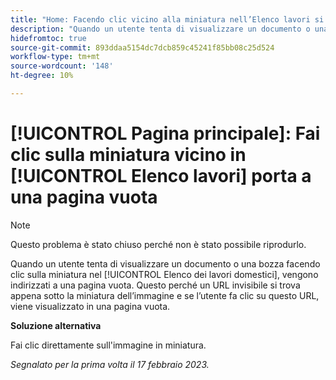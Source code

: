 ```yaml
---
title: "Home: Facendo clic vicino alla miniatura nell’Elenco lavori si arriva alla pagina vuota"
description: "Quando un utente tenta di visualizzare un documento o una bozza facendo clic sulla miniatura nell'Elenco lavori principali, viene indirizzato a una pagina vuota. Questo perché un URL invisibile si trova appena sotto la miniatura dell’immagine e se l’utente fa clic su questo URL, questo li porta a una pagina vuota."
hidefromtoc: true
source-git-commit: 893ddaa5154dc7dcb859c45241f85bb08c25d524
workflow-type: tm+mt
source-wordcount: '148'
ht-degree: 10%

---
```



# [!UICONTROL Pagina principale]: Fai clic sulla miniatura vicino in [!UICONTROL Elenco lavori] porta a una pagina vuota

>[!NOTE]
>
>Questo problema è stato chiuso perché non è stato possibile riprodurlo.

Quando un utente tenta di visualizzare un documento o una bozza facendo clic sulla miniatura nel [!UICONTROL Elenco dei lavori domestici], vengono indirizzati a una pagina vuota. Questo perché un URL invisibile si trova appena sotto la miniatura dell’immagine e se l’utente fa clic su questo URL, viene visualizzato in una pagina vuota.

**Soluzione alternativa**

Fai clic direttamente sull&#39;immagine in miniatura.

_Segnalato per la prima volta il 17 febbraio 2023._

